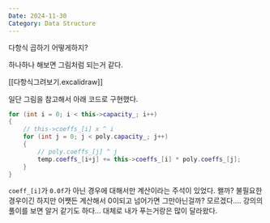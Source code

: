 ```yaml
---
Date: 2024-11-30
Category: Data Structure
---
```


다항식 곱하기 어떻게하지?

하나하나 해보면 그림처럼 되는거 같다.

[[다항식그려보기.excalidraw]]

일단 그림을 참고해서 아래 코드로 구현했다.
```cpp
for (int i = 0; i < this->capacity_; i++)
{
	// this->coeffs_[i] x ^ i
	for (int j = 0; j < poly.capacity_; j++)
	{
		// poly.coeffs_[j] ^ j
		temp.coeffs_[i+j] += this->coeffs_[i] * poly.coeffs_[j];
	}
}
```

 `coeff_[i]`가 `0.0f`가 아닌 경우에 대해서만 계산이라는 주석이 있었다.
 왤까? 불필요한 경우이긴 하지만 어쨋든 계산해서 0이되고 넘어가면 그만아닌걸까?
모르겠다.... 강의의 풀이를 보면 알거 같기도 하다... 대체로 내가 푸는거랑은 많이 달라왔다.
 